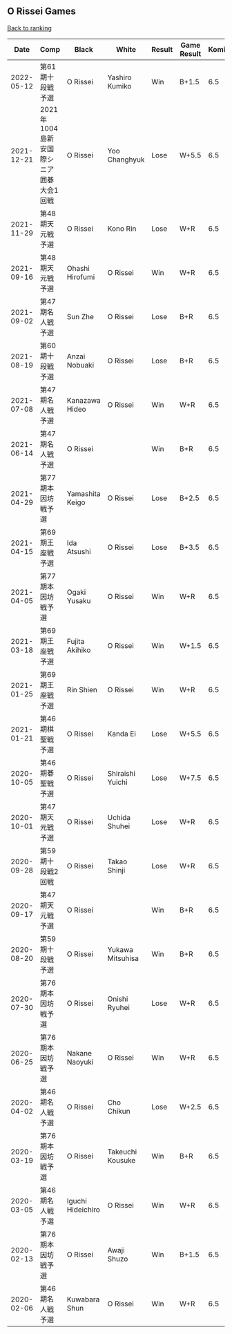 ## O Rissei Games

[Back to ranking](../../index.md)




| **Date** | **Comp** | **Black** | **White** | **Result** | **Game Result** | **Komi** | **Rating** | **Diff** | 
| --- | --- | --- | --- | --- | --- | --- | --- | --- |
| 2022-05-12 | 第61期十段戦予選 | O Rissei | Yashiro Kumiko | Win | B+1.5 | 6.5 | 2631 | -249 | 
| 2021-12-21 | 2021年1004島新安国際シニア囲碁大会1回戦 | O Rissei | Yoo Changhyuk | Lose | W+5.5 | 6.5 | 2880 | -40 | 
| 2021-11-29 | 第48期天元戦予選 | O Rissei | Kono Rin | Lose | W+R | 6.5 | 2920 | -23 | 
| 2021-09-16 | 第48期天元戦予選 | Ohashi Hirofumi | O Rissei | Win | W+R | 6.5 | 2943 | -8 | 
| 2021-09-02 | 第47期名人戦予選 | Sun Zhe | O Rissei | Lose | B+R | 6.5 | 2951 | -44 | 
| 2021-08-19 | 第60期十段戦予選 | Anzai Nobuaki | O Rissei | Lose | B+R | 6.5 | 2995 | 182 | 
| 2021-07-08 | 第47期名人戦予選 | Kanazawa Hideo | O Rissei | Win | W+R | 6.5 | 2813 | -8 | 
| 2021-06-14 | 第47期名人戦予選 | O Rissei |  | Win | B+R | 6.5 | 2821 | 215 | 
| 2021-04-29 | 第77期本因坊戦予選 | Yamashita Keigo | O Rissei | Lose | B+2.5 | 6.5 | 2606 | 1 | 
| 2021-04-15 | 第69期王座戦予選 | Ida Atsushi | O Rissei | Lose | B+3.5 | 6.5 | 2605 | -17 | 
| 2021-04-05 | 第77期本因坊戦予選 | Ogaki Yusaku | O Rissei | Win | W+R | 6.5 | 2622 | 21 | 
| 2021-03-18 | 第69期王座戦予選 | Fujita Akihiko | O Rissei | Win | W+1.5 | 6.5 | 2601 | -34 | 
| 2021-01-25 | 第69期王座戦予選 | Rin Shien | O Rissei | Win | W+R | 6.5 | 2635 | 4 | 
| 2021-01-21 | 第46期棋聖戦予選 | O Rissei | Kanda Ei | Lose | W+5.5 | 6.5 | 2631 | -129 | 
| 2020-10-05 | 第46期碁聖戦予選 | O Rissei | Shiraishi Yuichi | Lose | W+7.5 | 6.5 | 2760 | -4 | 
| 2020-10-01 | 第47期天元戦予選 | O Rissei | Uchida Shuhei | Lose | W+R | 6.5 | 2764 | -46 | 
| 2020-09-28 | 第59期十段戦2回戦 | O Rissei | Takao Shinji | Lose | W+R | 6.5 | 2810 | -49 | 
| 2020-09-17 | 第47期天元戦予選 | O Rissei |  | Win | B+R | 6.5 | 2859 | -17 | 
| 2020-08-20 | 第59期十段戦予選 | O Rissei | Yukawa Mitsuhisa | Win | B+R | 6.5 | 2876 | -1 | 
| 2020-07-30 | 第76期本因坊戦予選 | O Rissei | Onishi Ryuhei | Lose | W+R | 6.5 | 2877 | -111 | 
| 2020-06-25 | 第76期本因坊戦予選 | Nakane Naoyuki | O Rissei | Win | W+R | 6.5 | 2988 | -29 | 
| 2020-04-02 | 第46期名人戦予選 | O Rissei | Cho Chikun | Lose | W+2.5 | 6.5 | 3017 | -56 | 
| 2020-03-19 | 第76期本因坊戦予選 | O Rissei | Takeuchi Kousuke | Win | B+R | 6.5 | 3073 | 15 | 
| 2020-03-05 | 第46期名人戦予選 | Iguchi Hideichiro | O Rissei | Win | W+R | 6.5 | 3058 | 30 | 
| 2020-02-13 | 第76期本因坊戦予選 | O Rissei | Awaji Shuzo | Win | B+1.5 | 6.5 | 3028 | 7 | 
| 2020-02-06 | 第46期名人戦予選 | Kuwabara Shun | O Rissei | Win | W+R | 6.5 | 3021 | missing |




